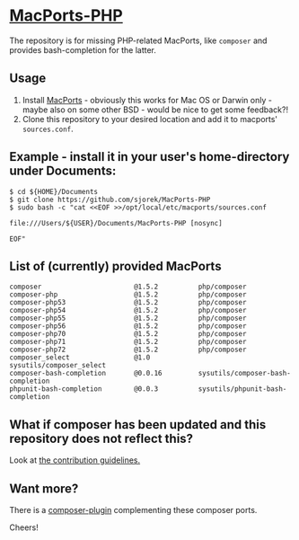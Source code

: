 # [MacPorts-PHP](https://sjorek.github.io/MacPorts-PHP/)

The repository is for missing PHP-related MacPorts, like `composer` and
provides bash-completion for the latter.

## Usage

1. Install [MacPorts](https://www.macports.org) - obviously this works
   for Mac OS or Darwin only - maybe also on some other BSD - would be
   nice to get some feedback?!
2. Clone this repository to your desired location and add it to macports'
   `sources.conf`.

## Example - install it in your user's home-directory under Documents:

```console
$ cd ${HOME}/Documents
$ git clone https://github.com/sjorek/MacPorts-PHP
$ sudo bash -c "cat <<EOF >>/opt/local/etc/macports/sources.conf

file:///Users/${USER}/Documents/MacPorts-PHP [nosync]

EOF"
```

## List of (currently) provided MacPorts

    composer                       @1.5.2          php/composer
    composer-php                   @1.5.2          php/composer
    composer-php53                 @1.5.2          php/composer
    composer-php54                 @1.5.2          php/composer
    composer-php55                 @1.5.2          php/composer
    composer-php56                 @1.5.2          php/composer
    composer-php70                 @1.5.2          php/composer
    composer-php71                 @1.5.2          php/composer
    composer-php72                 @1.5.2          php/composer
    composer_select                @1.0            sysutils/composer_select
    composer-bash-completion       @0.0.16         sysutils/composer-bash-completion
    phpunit-bash-completion        @0.0.3          sysutils/phpunit-bash-completion

## What if composer has been updated and this repository does not reflect this?

Look at [the contribution guidelines.](CONTRIBUTING.md)

## Want more?

There is a [composer-plugin](https://sjorek.github.io/composer-virtual-environment-plugin/)
complementing these composer ports.

Cheers!

